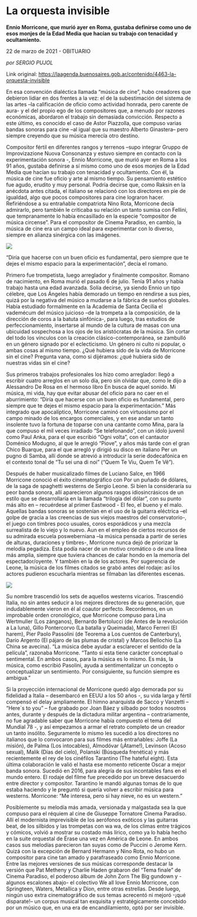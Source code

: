 # La orquesta invisible

**Ennio Morricone, que murió ayer en Roma, gustaba definirse como uno de esos monjes de la Edad Media que hacían su trabajo con tenacidad y ocultamiento.**

22 de marzo de 2021 - OBITUARIO

_por SERGIO PUJOL_

Link original: https://laagenda.buenosaires.gob.ar/contenido/4463-la-orquesta-invisible



En esa convención dialéctica llamada “música de cine”, hubo creadores que debieron lidiar en dos frentes a la vez: el de la subestimación del sistema de las artes –la calificación de oficio como actividad honrada, pero carente de aura- y el del propio ego de los compositores que, a menudo por razones económicas, abordaron el trabajo sin demasiada convicción. Respecto a este último, es conocido el caso de Astor Piazzolla, que compuso varias bandas sonoras para cine –al igual que su maestro Alberto Ginastera– pero siempre creyendo que su música merecía otro destino.




Compositor fértil en diferentes rangos y terrenos –supo integrar Gruppo de Improvizazione Nuova Consonanza y estuvo siempre en contacto con la experimentación sonora -, Ennio Morricone, que murió ayer en Roma a los 91 años, gustaba definirse a sí mismo como uno de esos monjes de la Edad Media que hacían su trabajo con tenacidad y ocultamiento. Con él, la música de cine fue oficio y arte al mismo tiempo. Su pensamiento estético fue agudo, erudito y muy personal. Podría decirse que, como Raksin en la anécdota antes citada, el italiano se relacionó con los directores en pie de igualdad, algo que pocos compositores para cine lograron hacer. Refiriéndose a su entrañable compatriota Nino Rota, Morricone decía admirarlo, pero también le criticaba su relación un tanto sumisa con Fellini, que tempranamente lo había encasillado en la especie “compositor de música circense”. Para el compositor de Cinema Paradiso, en cambio, la música de cine era un campo ideal para experimentar con lo diverso, siempre en alianza sinérgica con las imágenes.




![](https://cdn.flowlikemusic.com/files/images/42464/1f4615a4-da94-4ceb-a242-1acdebe65a67.jpeg)




“Diría que hacerse con un buen oficio es fundamental, pero siempre que te dejes el mismo espacio para la experimentación”, decía el romano.




Primero fue trompetista, luego arreglador y finalmente compositor. Romano de nacimiento, en Roma murió el pasado 6 de julio. Tenía 91 años y había trabajo hasta una edad avanzada. Solía decirse, ya siendo Ennio un tipo célebre, que Los Ángeles había demorado un tiempo en rendirse a sus pies, quizá por la negativa del músico a mudarse a la fábrica de sueños globales. Había estudiado formalmente en la Academia de Santa Cecilia el vademécum del músico juicioso –de la trompeta a la composición, de la dirección de coros a la batuta sinfónica-, para luego, tras estudios de perfeccionamiento, insertarse al mundo de la cultura de masas con una ubicuidad sospechosa a los ojos de los aristócratas de la música. Sin cortar del todo los vínculos con la creación clásico-contemporánea, se zambulló en un género signado por el eclecticismo. Un género ni culto ni popular, o ambas cosas al mismo tiempo. ¿Qué hubiera sido de la vida de Morricone sin el cine? Pregunta vana, como si dijéramos: ¿qué hubiera sido de nuestras vidas sin el cine?




Sus primeros trabajos profesionales los hizo como arreglador: llegó a escribir cuatro arreglos en un solo día, pero sin olvidar que, como le dijo a Alessandro De Rosa en el hermoso libro En busca de aquel sonido. Mi música, mi vida, hay que evitar abusar del oficio para no caer en el aburrimiento: “Diría que hacerse con un buen oficio es fundamental, pero siempre que te dejes el mismo espacio para la experimentación.” Más integrado que apocalíptico, Morricone caminó con virtuosismo por el campo minado de los encargos comerciales, y en ese andar un tanto insolente tuvo la fortuna de toparse con una cantante como Mina, para la que compuso el mil veces irradiado “Se telefonando”, con un ídolo juvenil como Paul Anka, para el que escribió “Ogni volta”, con el cantautor Doménico Modugno, al que le arregló “Piove”, y años más tarde con el gran Chico Buarque, para el que arregló y dirigió su disco en italiano Per un pugno di Samba, allí donde se atrevió a introducir la serie dodecafónica en el contexto tonal de “Tu sei una di noi” (“Quem Te Viu, Quem Te Vê”).




Después de haber musicalizado filmes de Luciano Salce, en 1966 Morricone conoció el éxito cinematográfico con Por un puñado de dólares, de la saga de spaghetti westerns de Sergio Leone. Si bien la consideraría su peor banda sonora, allí aparecieron algunos rasgos idiosincrásicos de un estilo que se desarrollaría en la llamada “trilogía del dólar”, con su punto más alto en – recuérdese al primer Eastwood - El feo, el bueno y el malo. Aquellas bandas sonoras se sostenían en el uso de la guitarra eléctrica –el golpe de gracia a las creencias de sus viejos maestros del conservatorio-, el juego con timbres poco usuales, coros esporádicos y una mezcla surrealista de lo viejo y lo nuevo. Aun en el empleo de ciertos recursos de su admirada escuela posweberniana –la música pensada a partir de series de alturas, duraciones y timbres-, Morricone nunca dejó de priorizar la melodía pegadiza. Esta podía nacer de un motivo cromático o de una línea más amplia, siempre que tuviera chances de calar hondo en la memoria del espectador/oyente. Y también en la de los actores. Por sugerencia de Leone, la música de los filmes citados se grabó antes del rodaje: así los actores pudieron escucharla mientras se filmaban las diferentes escenas.




[![](https://img.youtube.com/vi/elzpL633InU/0.jpg)](https://www.youtube.com/watch?v=elzpL633InU)




Su nombre trascendió los sets de aquellos westerns vicarios. Trascendió Italia, no sin antes seducir a los mejores directores de su generación, que indudablemente vieron en él al coautor perfecto. Recordemos, en un improbable orden cronológico, que Morricone compuso para Lina Wertmuller (Los zánganos), Bernardo Bertolucci (de Antes de la revolución a La luna), Gillo Pontercorvo (La batalla y Queimada), Marco Ferreri (El harem), Pier Paolo Passolini (de Teorema a Los cuentos de Canterbury), Darío Argento (El pájaro de las plumas de cristal) y Marcos Bellochio (La China se avecina). “La música debe ayudar a esclarecer el sentido de la película”, razonaba Morricone. “Tanto si esta tiene carácter conceptual o sentimental. En ambos casos, para la música es lo mismo. Es más, la música, como escribió Pasolini, ayuda a sentimentalizar un concepto o conceptualizar un sentimiento. Por consiguiente, su función siempre es ambigua.”




Si la proyección internacional de Morricone quedó algo demorada por su fidelidad a Italia – desembarcó en EEUU a los 50 años -, su vida larga y fértil compensó el delay ampliamente. El himno anarquista de Sacco y Vanzetti – “Here´s to you” – fue grabado por Joan Báez y silbado por todos nosotros antes, durante y después de la dictadura militar argentina – contrariamente, no fue agradable saber que Morricone había compuesto el tema del Mundial 78 -, y así empezamos a armar el retrato completo de un creador un tanto insólito. Seguramente lo mismo les sucedió a los directores no italianos que lo convocaron para sus filmes más entrañables: Joffe (La misión), de Palma (Los intocables), Almodóvar (¡Átame!), Levinson (Acoso sexual), Malik (Días del cielo), Polanski (Búsqueda frenética) y más recientemente el rey de los cinéfilos Tarantino (The hateful eight). Esta última colaboración le valió el hasta ese momento reticente Oscar a mejor banda sonora. Sucedió en 2016, para alegría de sus incontables fans en el mundo entero. El rodaje del filme fue precedido por un breve desacuerdo entre director y compositor. Tarantino le mandó algunas tomas de lo que estaba haciendo y le preguntó si quería volver a escribir música para westerns. Morricone: “Me interesa, pero si hay nieve, no es un western.”




Posiblemente su melodía más amada, versionada y malgastada sea la que compuso para el réquiem al cine de Giuseppe Tornatore Cinema Paradiso. Allí el modernista imprevisible de los aerófonos exóticos y las guitarras beat, de los silbidos y las trompetas con wa wa, de los climas entre trágicos y cómicos, volvió a mostrar su costado más lírico, como ya lo había hecho en la suite orquestal de Érase una vez en América de Leone. En ambos casos sus melodías parecieron tan suyas como de Puccini o Jerome Kern. Quizá con la excepción de Bernard Hermann y Nino Rota, no hubo un compositor para cine tan amado y parafraseado como Ennio Morricone. Entre las mejores versiones de sus músicas corresponde destacar la versión que Pat Metheny y Charlie Haden grabaron del “Tema finale” de Cinema Paradiso, el poderoso álbum de John Zorn The Big gundown y - algunos escalones abajo- el colectivo We all love Ennio Morricone, con Springteen, Waters, Metallica y Dion, entre otras estrellas. Desde luego, ningún uso extra cinematográfico de sus temas acrecentó ni mejoró -¡qué disparate!– un corpus musical tan exquisita y estratégicamente concebido por un músico que, en una era de encandilamiento, optó por ser invisible.



